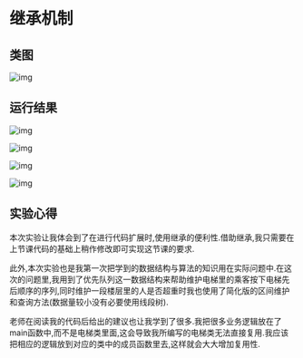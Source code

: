 # 继承机制

## 类图

![img](https://img2023.cnblogs.com/blog/2137098/202305/2137098-20230530182955932-1165509775.png)

## 运行结果

![img](https://img2023.cnblogs.com/blog/2137098/202305/2137098-20230530183128583-7388439.png)

![img](https://img2023.cnblogs.com/blog/2137098/202305/2137098-20230530183146718-248047480.png)

![img](https://img2023.cnblogs.com/blog/2137098/202305/2137098-20230530183205301-424555507.png)

![img](https://img2023.cnblogs.com/blog/2137098/202305/2137098-20230530183222463-1273620286.png)

## 实验心得

本次实验让我体会到了在进行代码扩展时,使用继承的便利性.借助继承,我只需要在上节课代码的基础上稍作修改即可实现这节课的要求.

此外,本次实验也是我第一次把学到的数据结构与算法的知识用在实际问题中.在这次的问题里,我用到了优先队列这一数据结构来帮助维护电梯里的乘客按下电梯先后顺序的序列,同时维护一段楼层里的人是否超重时我也使用了简化版的区间维护和查询方法(数据量较小没有必要使用线段树).

老师在阅读我的代码后给出的建议也让我学到了很多.我把很多业务逻辑放在了main函数中,而不是电梯类里面,这会导致我所编写的电梯类无法直接复用.我应该把相应的逻辑放到对应的类中的成员函数里去,这样就会大大增加复用性.
